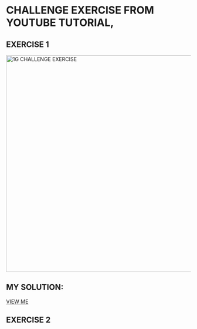 # CHALLENGE EXERCISE FROM YOUTUBE TUTORIAL, 
## EXERCISE 1
<img width="590" alt="1G CHALLENGE EXERCISE " src="https://github.com/user-attachments/assets/e9b9813b-85e9-4aa7-b781-70f00a9fef69">

## MY SOLUTION:
[VIEW ME](https://ShalomGreen.github.io/html-css-portfolio/1g.html)

## EXERCISE 2



